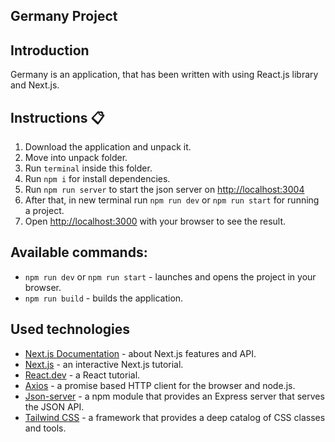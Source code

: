 ## Germany Project

## Introduction
Germany is an application, that has been written with using React.js library and Next.js.

## Instructions :clipboard:

1. Download the application and unpack it.
2. Move into unpack folder.
3. Run `terminal` inside this folder.
4. Run `npm i` for install dependencies.
5. Run `npm run server` to start the json server on [http://localhost:3004](http://localhost:3004)
5. After that, in new terminal run `npm run dev` or `npm run start` for running a project.
6. Open [http://localhost:3000](http://localhost:3000) with your browser to see the result.

## Available commands:

- ```npm run dev``` or ```npm run start``` - launches and opens the project in your browser.
- ```npm run build``` - builds the application.

## Used technologies

- [Next.js Documentation](https://nextjs.org/docs) - about Next.js features and API.
- [Next.js](https://nextjs.org/learn) - an interactive Next.js tutorial.
- [React.dev](https://react.dev/learn) - a React tutorial.
- [Axios](https://axios-http.com/) -  a promise based HTTP client for the browser and node.js.
- [Json-server](https://json-server.dev/) - a npm module that provides an Express server that serves the JSON API.
- [Tailwind CSS](https://tailwindcss.com/docs/installation) - a framework that provides a deep catalog of CSS classes and tools.


